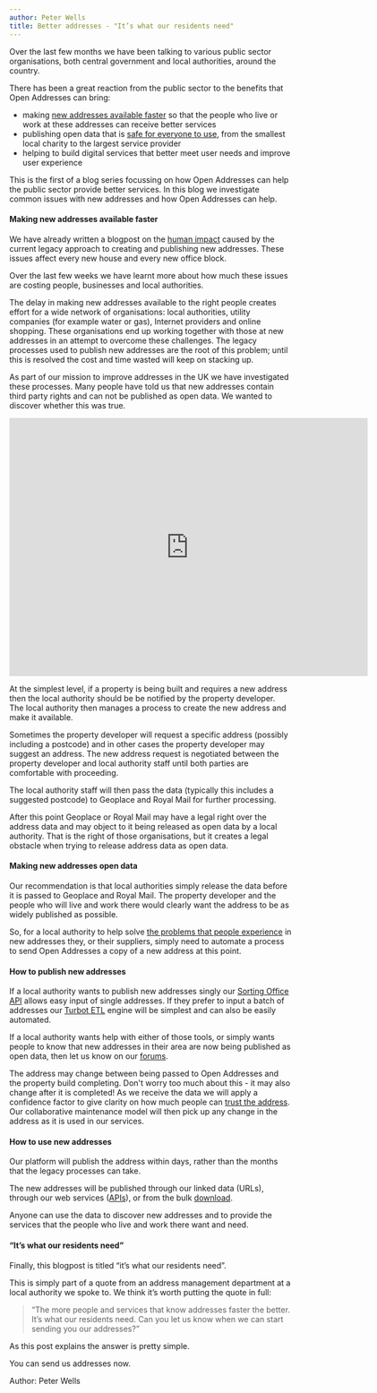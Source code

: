 ```yaml
---
author: Peter Wells
title: Better addresses - "It’s what our residents need"
---
```


Over the last few months we have been talking to various public sector organisations, both central government and local authorities, around the country.

There has been a great reaction from the public sector to the benefits that Open Addresses can bring:

+ making [new addresses available faster](https://alpha.openaddressesuk.org/blog/2015/02/09/living-breathing-problem) so that the people who live or work at these addresses can receive better services
+ publishing open data that is [safe for everyone to use](https://alpha.openaddressesuk.org/blog/2015/01/26/making-address-data-safe), from the smallest local charity to the largest service provider
+ helping to build digital services that better meet user needs and improve user experience

This is the first of a blog series focussing on how Open Addresses can help the public sector provide better services. In this blog we investigate common issues with new addresses and how Open Addresses can help.

#### Making new addresses available faster

We have already written a blogpost on the [human impact](https://alpha.openaddressesuk.org/blog/2015/02/09/living-breathing-problem) caused by the current legacy approach to creating and publishing new addresses. These issues affect every new house and every new office block.

Over the last few weeks we have learnt more about how much these issues are costing people, businesses and local authorities.

The delay in making new addresses available to the right people creates effort for a wide network of organisations: local authorities, utility companies (for example water or gas), Internet providers and online shopping. These organisations end up working together with those at new addresses in an attempt to overcome these challenges. The legacy processes used to publish new addresses are the root of this problem; until this is resolved the cost and time wasted will keep on stacking up.

As part of our mission to improve addresses in the UK we have investigated these processes. Many people have told us that new addresses contain third party rights and can not be published as open data. We wanted to discover whether this was true.

<iframe src="https://www.flickr.com/photos/129754713@N03/16697853256/player/" width="640" height="461" frameborder="0" allowfullscreen webkitallowfullscreen mozallowfullscreen oallowfullscreen msallowfullscreen></iframe>

At the simplest level, if a property is being built and requires a new address then the local authority should be be notified by the property developer. The local authority then manages a process to create the new address and make it available.

Sometimes the property developer will request a specific address (possibly including a postcode) and in other cases the property developer may suggest an address. The new address request is negotiated between the property developer and local authority staff until both parties are comfortable with proceeding. 

The local authority staff will then pass the data (typically this includes a suggested postcode) to Geoplace and Royal Mail for further processing.

After this point Geoplace or Royal Mail may have a legal right over the address data and may object to it being released as open data by a local authority. That is the right of those organisations, but it creates a legal obstacle when trying to release address data as open data.

#### Making new addresses open data

Our recommendation is that local authorities simply release the data before it is passed to Geoplace and Royal Mail. The property developer and the people who will live and work there would clearly want the address to be as widely published as possible.

So, for a local authority to help solve [the problems that people experience](https://alpha.openaddressesuk.org/blog/2015/02/09/living-breathing-problem) in new addresses they, or their  suppliers, simply need to automate a process to send Open Addresses a copy of a new address at this point.

#### How to publish new addresses

If a local authority wants to publish new addresses singly our [Sorting Office API](https://sorting-office.openaddressesuk.org/) allows easy input of single addresses. If they prefer to input a batch of addresses our [Turbot ETL](http://turbot.openaddressesuk.org/) engine will be simplest and can also be easily automated. 

If a local authority wants help with either of those tools, or simply wants people to know that new addresses in their area are now being published as open data, then let us know on our [forums](https://github.com/OpenAddressesUK/forum).

The address may change between being passed to Open Addresses and the property build completing. Don't worry too much about this - it may also change after it is completed! As we receive the data we will apply a confidence factor to give clarity on how much people can [trust the address](https://alpha.openaddressesuk.org/blog/2015/02/20/confidence). Our collaborative maintenance model will then pick up any change in the address as it is used in our services.

#### How to use new addresses

Our platform will publish the address within days, rather than the months that the legacy processes can take.

The new addresses will be published through our linked data (URLs), through our web services ([APIs](https://alpha.openaddressesuk.org/about/apidocu)), or from the bulk [download](https://alpha.openaddressesuk.org/data).

Anyone can use the data to discover new addresses and to provide the services that the people who live and work there want and need.

#### “It’s what our residents need”

Finally, this blogpost is titled “it’s what our residents need”.

This is simply part of a quote from an address management department at a local authority we spoke to. We think it’s worth putting the quote in full:

> “The more people and services that know addresses faster the better. It’s what our residents need. Can you let us know when we can start sending you our addresses?”

As this post explains the answer is pretty simple.

You can send us addresses now.

Author: Peter Wells
